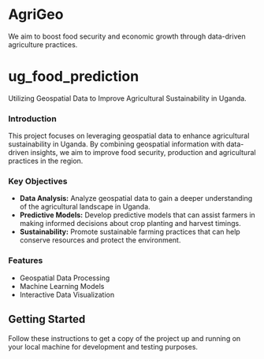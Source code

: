 # AgriGeo
We aim to boost food security and economic growth through data-driven agriculture practices.

# ug_food_prediction
Utilizing Geospatial Data to Improve Agricultural Sustainability in Uganda.

### Introduction
This project focuses on leveraging geospatial data to enhance agricultural sustainability in Uganda. By combining geospatial information with data-driven insights, we aim to improve food security, production and agricultural practices in the region.
### Key Objectives
- **Data Analysis:** Analyze geospatial data to gain a deeper understanding of the agricultural landscape in Uganda.
- **Predictive Models:** Develop predictive models that can assist farmers in making informed decisions about crop planting and harvest timings.
- **Sustainability:** Promote sustainable farming practices that can help conserve resources and protect the environment.

### Features
- Geospatial Data Processing
- Machine Learning Models
- Interactive Data Visualization

## Getting Started
Follow these instructions to get a copy of the project up and running on your local machine for development and testing purposes.



